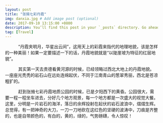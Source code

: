 ```yaml
---
layout: post
title: "张掖七彩丹霞"
img: danxia.jpg # Add image post (optional)
date: 2017-09-10 13:15:00 +0800
description: You’ll find this post in your `_posts` directory. Go ahead and edit it and re-build the site to see your changes. # Add post description (optional)
tag: [Travel]
---
```

&#160; &#160; &#160; &#160; &#160; &#160;“丹霞夹明月，华星出云间”，这用天上的彩霞来指代的地理地貌，该是怎样的一种美丽！如果一定要描述一下的话，丹霞地貌就是“以陡崖坡为特征的红层地貌”。

&#160; &#160; &#160; &#160; &#160; &#160;其实第一天去贵德看黄河源的时候，已经领略过西北大地上的丹霞地貌。一座座光秃秃的岩石山在远处连绵起伏，不同于江南青山的葱翠秀丽，西北是苍凉粗犷的。

&#160; &#160; &#160; &#160; &#160; &#160;赶到张掖七彩丹霞地质公园的时候，已是夕阳西下的黄昏。公园很大，需要一程一程坐车进去，分好几个地方观景，每一个地方都是一次盛大的视觉大餐。这里，分明是一片岩石的海洋，落日的余辉投射在起伏的岩石波浪中，熠熠生辉。总觉得，有一把神奇的大刀，一刀一刀地砍在这红色的坚硬的波涛中，刀痕是齐整的，也是自带颜色的，有白的，黄的，绿的，气势磅礴，令人惊叹！